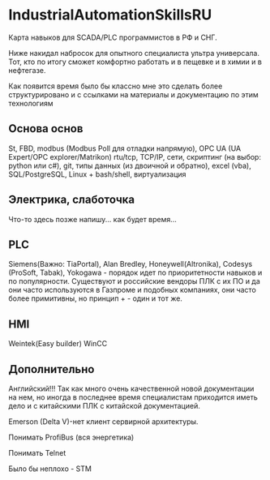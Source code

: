 # IndustrialAutomationSkillsRU
Карта навыков для SCADA/PLC программистов в РФ и СНГ.

Ниже накидал набросок для опытного специалиста ультра универсала. Тот, кто по итогу сможет комфортно работать и в пещевке и в химии и в нефтегазе.

Как появится время было бы классно мне это сделать более структурировано и с ссылками на материалы и документацию по этим технологиям

## Основа основ
St, FBD, modbus (Modbus Poll для отладки напрямую), OPC UA (UA Expert/OPC explorer/Matrikon) rtu/tcp, TCP/IP, сети, скриптинг (на выбор: python или c#), git, типы данных (из двоичной и обратно), excel (vba), SQL/PostgreSQL, Linux + bash/shell, виртуализация

## Электрика, слаботочка
Что-то здесь позже напишу... как будет время...

## PLC
Siemens(Важно: TiaPortal), Alan Bredley, Honeywell(Altronika), Codesys (ProSoft, Tabak), Yokogawa - порядок идет по приоритетности навыков и по популярности. Существуют и российские вендоры ПЛК с их ПО и да они часто используются в Газпроме и подобных компаниях, они часто более примитивны, но принцип + - один и тот же.

## HMI
Weintek(Easy builder)
WinCC


## Дополнительно
Английский!!! Так как много очень качественной новой документации на нем, но иногда в последнее время специалистам приходится иметь дело и с китайскими ПЛК с китайской документацией.


Emerson (Delta V)-нет клиент сервирной архитектуры.

Понимать ProfiBus (вся энергетика)

Понимать Telnet

Было бы неплохо - STM
